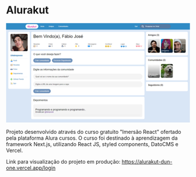# Alurakut

<img src="alurakut.png" alt="exemplo imagem">

Projeto desenvolvido através do curso gratuito "Imersão React" ofertado pela plataforma Alura cursos. O curso foi destinado à aprendizagem da framework Next.js, utilizando React JS, styled components, DatoCMS e Vercel.

Link para visualização do projeto em produção: <a href="https://alurakut-dun-one.vercel.app/login" target="_blank">https://alurakut-dun-one.vercel.app/login</a>
